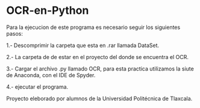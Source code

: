 # OCR-en-Python

Para la ejecucion de este programa es necesario seguir los siguientes pasos:

1.- Descomprimir la carpeta que esta en .rar llamada DataSet.

2.- La carpeta de de estar en el proyecto del donde se encuentra el OCR.

3.- Cargar el archivo .py llamado OCR, para esta practica utilizamos la siute de Anaconda, con el IDE de Spyder.

4.- ejecutar el programa.

Proyecto eleborado por alumnos de la Universidad Politécnica de Tlaxcala.
